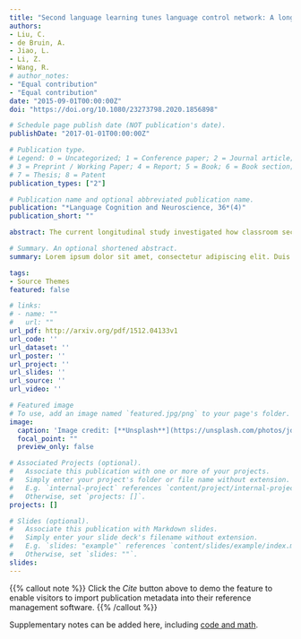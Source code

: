 ```yaml
---
title: "Second language learning tunes language control network: A longitudinal fMRI study"
authors:
- Liu, C.
- de Bruin, A.
- Jiao, L.
- Li, Z.
- Wang, R.
# author_notes:
- "Equal contribution"
- "Equal contribution"
date: "2015-09-01T00:00:00Z"
doi: "https://doi.org/10.1080/23273798.2020.1856898"

# Schedule page publish date (NOT publication's date).
publishDate: "2017-01-01T00:00:00Z"

# Publication type.
# Legend: 0 = Uncategorized; 1 = Conference paper; 2 = Journal article;
# 3 = Preprint / Working Paper; 4 = Report; 5 = Book; 6 = Book section;
# 7 = Thesis; 8 = Patent
publication_types: ["2"]

# Publication name and optional abbreviated publication name.
publication: "*Language Cognition and Neuroscience, 36*(4)"
publication_short: ""

abstract: The current longitudinal study investigated how classroom second language (L2) learning modulates the neural correlates of bilingual language control during language production. Chinese college freshmen majoring in English undertook two test sessions (i.e. pre-learning and post-learning) over the course of one year. Specifically, while in the scanner, participants were instructed to name pictures in either their first or second language in response to cues. Behavioral results showed that language switch costs in the post-learning session were reduced as compared to the pre-learning session. fMRI results showed that, compared to the pre-learning session, the connectivity strength between the dorsal anterior cingulate gyrus and the left caudate was increased in the post-learning session. Critically, this increased connectivity strength was correlated with the reduction in language switch costs. These findings suggest that the language control network used during bilingual language production could be modulated by long-term L2 learning in a naturalistic classroom setting.

# Summary. An optional shortened abstract.
summary: Lorem ipsum dolor sit amet, consectetur adipiscing elit. Duis posuere tellus ac convallis placerat. Proin tincidunt magna sed ex sollicitudin condimentum.

tags:
- Source Themes
featured: false

# links:
# - name: ""
#   url: ""
url_pdf: http://arxiv.org/pdf/1512.04133v1
url_code: ''
url_dataset: ''
url_poster: ''
url_project: ''
url_slides: ''
url_source: ''
url_video: ''

# Featured image
# To use, add an image named `featured.jpg/png` to your page's folder. 
image:
  caption: 'Image credit: [**Unsplash**](https://unsplash.com/photos/jdD8gXaTZsc)'
  focal_point: ""
  preview_only: false

# Associated Projects (optional).
#   Associate this publication with one or more of your projects.
#   Simply enter your project's folder or file name without extension.
#   E.g. `internal-project` references `content/project/internal-project/index.md`.
#   Otherwise, set `projects: []`.
projects: []

# Slides (optional).
#   Associate this publication with Markdown slides.
#   Simply enter your slide deck's filename without extension.
#   E.g. `slides: "example"` references `content/slides/example/index.md`.
#   Otherwise, set `slides: ""`.
slides:
---
```


{{% callout note %}}
Click the *Cite* button above to demo the feature to enable visitors to import publication metadata into their reference management software.
{{% /callout %}}

Supplementary notes can be added here, including [code and math](https://sourcethemes.com/academic/docs/writing-markdown-latex/).
